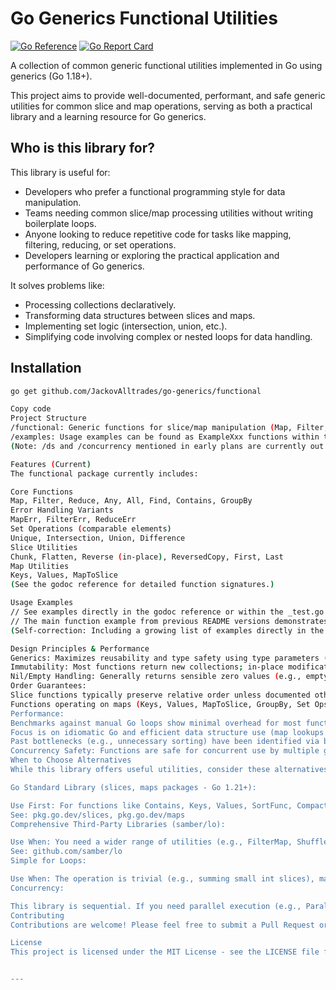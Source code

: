 # Go Generics Functional Utilities

[![Go Reference](https://pkg.go.dev/badge/github.com/JackovAlltrades/go-generics/functional.svg)](https://pkg.go.dev/github.com/JackovAlltrades/go-generics/functional)
[![Go Report Card](https://goreportcard.com/badge/github.com/JackovAlltrades/go-generics)](https://goreportcard.com/report/github.com/JackovAlltrades/go-generics)
<!-- [![Build Status](...) Add build status badge once CI is set up -->

A collection of common generic functional utilities implemented in Go using generics (Go 1.18+).

This project aims to provide well-documented, performant, and safe generic utilities for common slice and map operations, serving as both a practical library and a learning resource for Go generics.

## Who is this library for?

This library is useful for:
- Developers who prefer a functional programming style for data manipulation.
- Teams needing common slice/map processing utilities without writing boilerplate loops.
- Anyone looking to reduce repetitive code for tasks like mapping, filtering, reducing, or set operations.
- Developers learning or exploring the practical application and performance of Go generics.

It solves problems like:
- Processing collections declaratively.
- Transforming data structures between slices and maps.
- Implementing set logic (intersection, union, etc.).
- Simplifying code involving complex or nested loops for data handling.

## Installation

```bash
go get github.com/JackovAlltrades/go-generics/functional

Copy code
Project Structure
/functional: Generic functions for slice/map manipulation (Map, Filter, Reduce, Set Operations, etc.). This is the primary package.
/examples: Usage examples can be found as ExampleXxx functions within the functional/*_test.go files.
(Note: /ds and /concurrency mentioned in early plans are currently out of scope for this package)

Features (Current)
The functional package currently includes:

Core Functions
Map, Filter, Reduce, Any, All, Find, Contains, GroupBy
Error Handling Variants
MapErr, FilterErr, ReduceErr
Set Operations (comparable elements)
Unique, Intersection, Union, Difference
Slice Utilities
Chunk, Flatten, Reverse (in-place), ReversedCopy, First, Last
Map Utilities
Keys, Values, MapToSlice
(See the godoc reference for detailed function signatures.)

Usage Examples
// See examples directly in the godoc reference or within the _test.go files.
// The main function example from previous README versions demonstrates basic usage.
(Self-correction: Including a growing list of examples directly in the README can become unwieldy. Pointing to godoc/test files is more maintainable.)

Design Principles & Performance
Generics: Maximizes reusability and type safety using type parameters (any, comparable).
Immutability: Most functions return new collections; in-place modifications (Reverse) are explicitly named.
Nil/Empty Handling: Generally returns sensible zero values (e.g., empty, non-nil slices/maps) for nil/empty inputs. See individual function docs for specifics.
Order Guarantees:
Slice functions typically preserve relative order unless documented otherwise (Unique preserves first appearance order).
Functions operating on maps (Keys, Values, MapToSlice, GroupBy, Set Ops) do not guarantee order due to Go's map iteration behavior. Sort results explicitly if order is required.
Performance:
Benchmarks against manual Go loops show minimal overhead for most functions.
Focus is on idiomatic Go and efficient data structure use (map lookups for O(N) average set operations, slice preallocation).
Past bottlenecks (e.g., unnecessary sorting) have been identified via benchmarking and removed. See function-level godoc for specific notes.
Concurrency Safety: Functions are safe for concurrent use by multiple goroutines provided the input collection(s) are not modified concurrently by other goroutines. The library does not perform internal parallelization.
When to Choose Alternatives
While this library offers useful utilities, consider these alternatives:

Go Standard Library (slices, maps packages - Go 1.21+):

Use First: For functions like Contains, Keys, Values, SortFunc, Compact, IndexFunc, prefer the standard library versions when available and sufficient. They require no external dependencies.
See: pkg.go.dev/slices, pkg.go.dev/maps
Comprehensive Third-Party Libraries (samber/lo):

Use When: You need a wider range of utilities (e.g., FilterMap, Shuffle, Ternary operator helpers), advanced features, or built-in concurrency/async helpers (lo.Async, lo.Attempt).
See: github.com/samber/lo
Simple for Loops:

Use When: The operation is trivial (e.g., summing small int slices), maximum performance transparency is critical, or adding a library dependency feels like overkill for a single, simple task. Avoid premature optimization – the clarity gain from functional utilities is often more valuable.
Concurrency:

This library is sequential. If you need parallel execution (e.g., ParallelMap), use Go's built-in primitives (goroutines, channels, sync package, sync/errgroup) or look at libraries specifically designed for this (like samber/lo's async functions or other worker pool implementations).
Contributing
Contributions are welcome! Please feel free to submit a Pull Request or open an Issue. Running make check locally before submitting is highly recommended.

License
This project is licensed under the MIT License - see the LICENSE file for details.


---